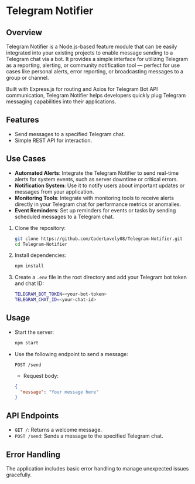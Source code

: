 # Telegram Notifier

## Overview

Telegram Notifier is a Node.js-based feature module that can be easily integrated into your existing projects to enable message sending to a Telegram chat via a bot. It provides a simple interface for utilizing Telegram as a reporting, alerting, or community notification tool — perfect for use cases like personal alerts, error reporting, or broadcasting messages to a group or channel.

Built with Express.js for routing and Axios for Telegram Bot API communication, Telegram Notifier helps developers quickly plug Telegram messaging capabilities into their applications.

## Features

- Send messages to a specified Telegram chat.
- Simple REST API for interaction.

## Use Cases

- **Automated Alerts**: Integrate the Telegram Notifier to send real-time alerts for system events, such as server downtime or critical errors.
- **Notification System**: Use it to notify users about important updates or messages from your application.
- **Monitoring Tools**: Integrate with monitoring tools to receive alerts directly in your Telegram chat for performance metrics or anomalies.
- **Event Reminders**: Set up reminders for events or tasks by sending scheduled messages to a Telegram chat.

1. Clone the repository:
   ```bash
   git clone https://github.com/CoderLovely08/Telegram-Notifier.git
   cd Telegram-Notifier
   ```
2. Install dependencies:
   ```bash
   npm install
   ```
3. Create a `.env` file in the root directory and add your Telegram bot token and chat ID:
   ```bash
   TELEGRAM_BOT_TOKEN=<your-bot-token>
   TELEGRAM_CHAT_ID=<your-chat-id>
   ```

## Usage

- Start the server:
  ```bash
  npm start
  ```
- Use the following endpoint to send a message:
  ```http
  POST /send
  ```
  - Request body:
  ```json
  {
    "message": "Your message here"
  }
  ```

## API Endpoints

- `GET /`: Returns a welcome message.
- `POST /send`: Sends a message to the specified Telegram chat.

## Error Handling

The application includes basic error handling to manage unexpected issues gracefully.
